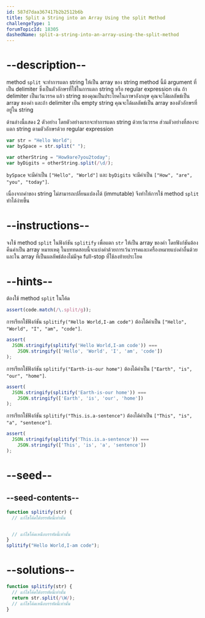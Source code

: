 ```yaml
---
id: 587d7daa367417b2b2512b6b
title: Split a String into an Array Using the split Method
challengeType: 1
forumTopicId: 18305
dashedName: split-a-string-into-an-array-using-the-split-method
---
```


# --description--

method `split` จะทำการแตก string ให้เป็น array ของ string 
method นี้มี argument ที่เป็น delimiter ซึ่งเป็นตัวอักษรที่ใช้ในการแตก string หรือ regular expression 
เช่น ถ้า delimiter เป็นเว้นวรรค แล้ว string ของคุณเป็นประโยคในภาษาอังกฤษ คุณจะได้ผลลัพธ์เป็น array ของคำ และถ้า delimiter เป็น empty string คุณจะได้ผลลัพธ์เป็น array ของตัวอักษรที่อยู่ใน string

ด้านล่างนี้แสดง 2 ตัวอย่าง โดยตัวอย่างแรกจะทำการแตก string ด้วยเว้นวรรค ส่วนตัวอย่างที่สองจะแตก string ตามตัวอักษรด้วย regular expression

```js
var str = "Hello World";
var bySpace = str.split(" ");

var otherString = "How9are7you2today";
var byDigits = otherString.split(/\d/);
```

`bySpace` จะมีค่าเป็น `["Hello", "World"]` และ `byDigits` จะมีค่าเป็น `["How", "are", "you", "today"]`.

เนื่องจากค่าของ string ไม่สามารถเปลี่ยนแปลงได้ (immutable) จึงทำให้การใช้ method `split` ทำได้ง่ายขึ้น

# --instructions--

จงใช้ method `split` ในฟังก์ชัน `splitify` เพื่อแตก `str` ให้เป็น array ของคำ โดยฟังก์ชันต้องคืนค่าเป็น array 
หมายเหตุ ในบททดสอบนี้จะแบ่งคำด้วยการเว้นวรรคและเครื่องหมายแบ่งคำอื่นด้วย และใน array ที่เป็นผลลัพธ์ต้องไม่มีจุด full-stop ที่ใช้ลงท้ายประโยค

# --hints--

ต้องใช้ method `split` ในโค้ด

```js
assert(code.match(/\.split/g));
```

การเรียกใช้ฟังก์ชัน `splitify("Hello World,I-am code")` ต้องได้ค่าเป็น `["Hello", "World", "I", "am", "code"]`.

```js
assert(
  JSON.stringify(splitify('Hello World,I-am code')) ===
    JSON.stringify(['Hello', 'World', 'I', 'am', 'code'])
);
```

การเรียกใช้ฟังก์ชัน `splitify("Earth-is-our home")` ต้องได้ค่าเป็น `["Earth", "is", "our", "home"]`.

```js
assert(
  JSON.stringify(splitify('Earth-is-our home')) ===
    JSON.stringify(['Earth', 'is', 'our', 'home'])
);
```

การเรียกใช้ฟังก์ชัน `splitify("This.is.a-sentence")` ต้องได้ค่าเป็น `["This", "is", "a", "sentence"]`.

```js
assert(
  JSON.stringify(splitify('This.is.a-sentence')) ===
    JSON.stringify(['This', 'is', 'a', 'sentence'])
);
```

# --seed--

## --seed-contents--

```js
function splitify(str) {
  // แก้ไขโค้ดใต้บรรทัดนี้เท่านั้น


  // แก้ไขโค้ดเหนือบรรทัดนี้เท่านั้น
}
splitify("Hello World,I-am code");
```

# --solutions--

```js
function splitify(str) {
  // แก้ไขโค้ดใต้บรรทัดนี้เท่านั้น
  return str.split(/\W/);
  // แก้ไขโค้ดเหนือบรรทัดนี้เท่านั้น
}
```
